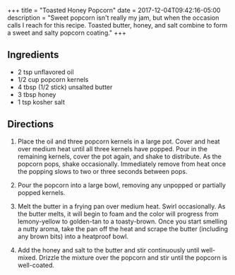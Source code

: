 +++
title = "Toasted Honey Popcorn"
date = 2017-12-04T09:42:16-05:00
description = "Sweet popcorn isn't really my jam, but when the occasion calls I reach for this recipe. Toasted butter, honey, and salt combine to form a sweet and salty popcorn coating."
+++

## Ingredients

- 2 tsp unflavored oil
- 1/2 cup popcorn kernels
- 4 tbsp (1/2 stick) unsalted butter
- 3 tbsp honey
- 1 tsp kosher salt

## Directions

1. Place the oil and three popcorn kernels in a large pot.
   Cover and heat over medium heat until all three kernels have popped.
   Pour in the remaining kernels, cover the pot again, and shake to distribute.
   As the popcorn pops, shake occasionally.
   Immediately remove from heat once the popping slows to two or three seconds between pops.

2. Pour the popcorn into a large bowl, removing any unpopped or partially popped kernels.

3. Melt the butter in a frying pan over medium heat.
   Swirl occasionally.
   As the butter melts, it will begin to foam and the color will progress from lemony-yellow to golden-tan to a toasty-brown.
   Once you start smelling a nutty aroma, take the pan off the heat and scrape the butter (including any brown bits) into a heatproof bowl.

4. Add the honey and salt to the butter and stir continuously until well-mixed.
   Drizzle the mixture over the popcorn and stir until the popcorn is well-coated.
